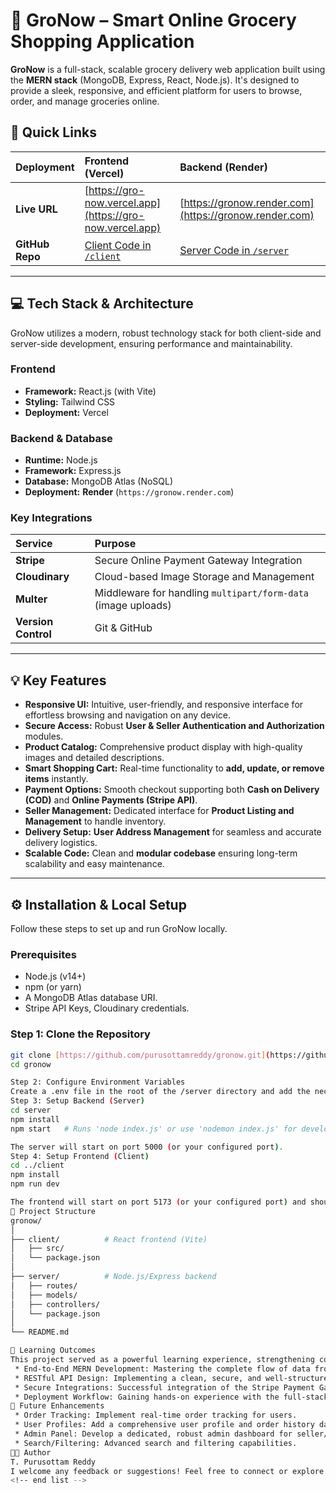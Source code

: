 # 🛒 GroNow – Smart Online Grocery Shopping Application

**GroNow** is a full-stack, scalable grocery delivery web application built using the **MERN stack** (MongoDB, Express, React, Node.js). It's designed to provide a sleek, responsive, and efficient platform for users to browse, order, and manage groceries online.

## 🔗 Quick Links

| Deployment | Frontend (Vercel) | Backend (Render) |
| :--- | :--- | :--- |
| **Live URL** | [https://gro-now.vercel.app](https://gro-now.vercel.app) | [https://gronow.render.com](https://gronow.render.com) |
| **GitHub Repo** | [Client Code in `/client`](https://github.com/PurusottamReddy/GroNow/tree/main/client) | [Server Code in `/server`](https://github.com/PurusottamReddy/GroNow/tree/main/server) |

---

## 💻 Tech Stack & Architecture

GroNow utilizes a modern, robust technology stack for both client-side and server-side development, ensuring performance and maintainability.

### Frontend
* **Framework:** React.js (with Vite)
* **Styling:** Tailwind CSS
* **Deployment:** Vercel

### Backend & Database
* **Runtime:** Node.js
* **Framework:** Express.js
* **Database:** MongoDB Atlas (NoSQL)
* **Deployment:** **Render** (`https://gronow.render.com`)

### Key Integrations
| Service | Purpose |
| :--- | :--- |
| **Stripe** | Secure Online Payment Gateway Integration |
| **Cloudinary** | Cloud-based Image Storage and Management |
| **Multer** | Middleware for handling `multipart/form-data` (image uploads) |
| **Version Control** | Git & GitHub |

---

## 💡 Key Features

* **Responsive UI:** Intuitive, user-friendly, and responsive interface for effortless browsing and navigation on any device.
* **Secure Access:** Robust **User & Seller Authentication and Authorization** modules.
* **Product Catalog:** Comprehensive product display with high-quality images and detailed descriptions.
* **Smart Shopping Cart:** Real-time functionality to **add, update, or remove items** instantly.
* **Payment Options:** Smooth checkout supporting both **Cash on Delivery (COD)** and **Online Payments (Stripe API)**.
* **Seller Management:** Dedicated interface for **Product Listing and Management** to handle inventory.
* **Delivery Setup:** **User Address Management** for seamless and accurate delivery logistics.
* **Scalable Code:** Clean and **modular codebase** ensuring long-term scalability and easy maintenance.

---

## ⚙️ Installation & Local Setup

Follow these steps to set up and run GroNow locally.

### Prerequisites

* Node.js (v14+)
* npm (or yarn)
* A MongoDB Atlas database URI.
* Stripe API Keys, Cloudinary credentials.

### Step 1: Clone the Repository
```bash
git clone [https://github.com/purusottamreddy/gronow.git](https://github.com/purusottamreddy/gronow.git)
cd gronow

Step 2: Configure Environment Variables
Create a .env file in the root of the /server directory and add the necessary configuration (e.g., MONGO_URI, JWT_SECRET, STRIPE_SECRET_KEY, CLOUDINARY credentials).
Step 3: Setup Backend (Server)
cd server
npm install
npm start   # Runs 'node index.js' or use 'nodemon index.js' for development

The server will start on port 5000 (or your configured port).
Step 4: Setup Frontend (Client)
cd ../client
npm install
npm run dev

The frontend will start on port 5173 (or your configured port) and should automatically open in your browser.
📁 Project Structure
gronow/
│
├── client/          # React frontend (Vite)
│   ├── src/
│   └── package.json
│
├── server/          # Node.js/Express backend
│   ├── routes/
│   ├── models/
│   ├── controllers/
│   └── package.json
│
└── README.md

🧠 Learning Outcomes
This project served as a powerful learning experience, strengthening core full-stack development skills:
 * End-to-End MERN Development: Mastering the complete flow of data from MongoDB to the React UI.
 * RESTful API Design: Implementing a clean, secure, and well-structured API.
 * Secure Integrations: Successful integration of the Stripe Payment Gateway for transactional security and Cloudinary for scalable media management.
 * Deployment Workflow: Gaining hands-on experience with the full-stack deployment cycle using Vercel (Frontend) and Render (Backend).
🚀 Future Enhancements
 * Order Tracking: Implement real-time order tracking for users.
 * User Profiles: Add a comprehensive user profile and order history dashboard.
 * Admin Panel: Develop a dedicated, robust admin dashboard for seller/platform management.
 * Search/Filtering: Advanced search and filtering capabilities.
🧑‍💻 Author
T. Purusottam Reddy
I welcome any feedback or suggestions! Feel free to connect or explore my other projects.
<!-- end list -->
